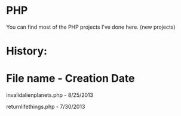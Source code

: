 PHP
===

You can find most of the PHP projects I've done here. (new projects)

History:
===

File name            -  Creation Date
=====================================
invalidalienplanets.php -  8/25/2013

returnlifethings.php    -  7/30/2013
